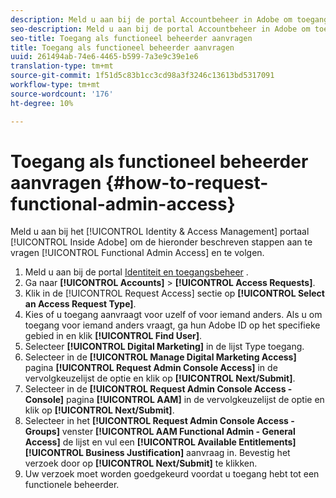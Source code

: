 ```yaml
---
description: Meld u aan bij de portal Accountbeheer in Adobe om toegang tot functionele beheerfuncties aan te vragen en de hieronder beschreven stappen te volgen.
seo-description: Meld u aan bij de portal Accountbeheer in Adobe om toegang tot functionele beheerfuncties aan te vragen en de hieronder beschreven stappen te volgen.
seo-title: Toegang als functioneel beheerder aanvragen
title: Toegang als functioneel beheerder aanvragen
uuid: 261494ab-74e6-4465-b599-7a3e9c39e1e6
translation-type: tm+mt
source-git-commit: 1f51d5c83b1cc3cd98a3f3246c13613bd5317091
workflow-type: tm+mt
source-wordcount: '176'
ht-degree: 10%

---
```



# Toegang als functioneel beheerder aanvragen {#how-to-request-functional-admin-access}

Meld u aan bij het [!UICONTROL Identity & Access Management] portaal [!UICONTROL Inside Adobe] om de hieronder beschreven stappen aan te vragen [!UICONTROL Functional Admin Access] en te volgen.

<!-- request-functional-admin-access.xml -->

1. Meld u aan bij de portal [Identiteit en toegangsbeheer](https://iam.corp.adobe.com) .
2. Ga naar **[!UICONTROL Accounts]** > **[!UICONTROL Access Requests]**.
3. Klik in de [!UICONTROL Request Access] sectie op **[!UICONTROL Select an Access Request Type]**.
4. Kies of u toegang aanvraagt voor uzelf of voor iemand anders. Als u om toegang voor iemand anders vraagt, ga hun Adobe ID op het specifieke gebied in en klik **[!UICONTROL Find User]**.
5. Selecteer **[!UICONTROL Digital Marketing]** in de lijst Type toegang.
6. Selecteer in de **[!UICONTROL Manage Digital Marketing Access]** pagina **[!UICONTROL Request Admin Console Access]** in de vervolgkeuzelijst de optie en klik op **[!UICONTROL Next/Submit]**.
7. Selecteer in de **[!UICONTROL Request Admin Console Access - Console]** pagina **[!UICONTROL AAM]** in de vervolgkeuzelijst de optie en klik op **[!UICONTROL Next/Submit]**.
8. Selecteer in het **[!UICONTROL Request Admin Console Access - Groups]** venster **[!UICONTROL AAM Functional Admin - General Access]** de lijst en vul een **[!UICONTROL Available Entitlements]** **[!UICONTROL Business Justification]** aanvraag in. Bevestig het verzoek door op **[!UICONTROL Next/Submit]** te klikken.
9. Uw verzoek moet worden goedgekeurd voordat u toegang hebt tot een functionele beheerder.